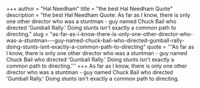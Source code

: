 +++
author = "Hal Needham"
title = "the best Hal Needham Quote"
description = "the best Hal Needham Quote: As far as I know, there is only one other director who was a stuntman - guy named Chuck Bail who directed 'Gumball Rally.' Doing stunts isn't exactly a common path to directing."
slug = "as-far-as-i-know-there-is-only-one-other-director-who-was-a-stuntman---guy-named-chuck-bail-who-directed-gumball-rally-doing-stunts-isnt-exactly-a-common-path-to-directing"
quote = '''As far as I know, there is only one other director who was a stuntman - guy named Chuck Bail who directed 'Gumball Rally.' Doing stunts isn't exactly a common path to directing.'''
+++
As far as I know, there is only one other director who was a stuntman - guy named Chuck Bail who directed 'Gumball Rally.' Doing stunts isn't exactly a common path to directing.
